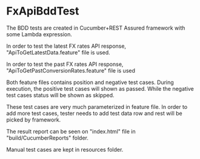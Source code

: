 # FxApiBddTest

The BDD tests are created in Cucumber+REST Assured framework with some Lambda expression. 

In order to test the latest FX rates API response, "ApiToGetLatestData.feature" file is used.

In order to test the past FX rates API response, "ApiToGetPastConversionRates.feature" file is used

Both feature files contains position and negative test cases. During execution, the positive test cases will shown as passed. While the negative test cases status will be shown as skipped.

These test cases are very much parameterized in feature file. In order to add more test cases, tester needs to add test data row and rest will be picked by framework. 

The result report can be seen on "index.html" file in "build/CucumberReports" folder.
  
Manual test cases are kept in resources folder.